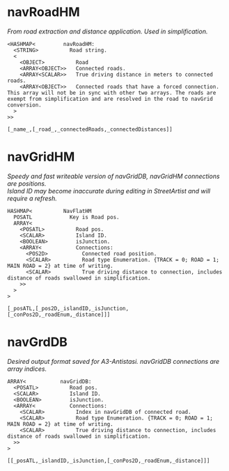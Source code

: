 
# navRoadHM
_From road extraction and distance application. Used in simplification._<br/>
```
<HASHMAP<         navRoadHM:
  <STRING>          Road string.
  <
    <OBJECT>          Road
    <ARRAY<OBJECT>>   Connected roads.
    <ARRAY<SCALAR>>   True driving distance in meters to connected roads.
    <ARRAY<OBJECT>>   Connected roads that have a forced connection. This array will not be in sync with other two arrays. The roads are exempt from simplification and are resolved in the road to navGrid conversion.
  >
>>
```
`[_name_,[_road_,_connectedRoads,_connectedDistances]]`
# navGridHM
_Speedy and fast writeable version of navGridDB, navGridHM connections are positions._<br/>
_Island ID may become inaccurate during editing in StreetArtist and will require a refresh._<br/>
```
HASHMAP<          NavFlatHM
  POSATL            Key is Road pos.
  ARRAY<
    <POSATL>          Road pos.
    <SCALAR>          Island ID.
    <BOOLEAN>         isJunction.
    <ARRAY<           Connections:
      <POS2D>           Connected road position.
      <SCALAR>          Road type Enumeration. {TRACK = 0; ROAD = 1; MAIN ROAD = 2} at time of writing.
      <SCALAR>          True driving distance to connection, includes distance of roads swallowed in simplification.
    >>
  >
>
```
`[_posATL,[_pos2D,_islandID,_isJunction,[_conPos2D,_roadEnum,_distance]]]`
# navGrdDB
_Desired output format saved for A3-Antistasi. navGridDB connections are array indices._<br/>
```
ARRAY<           navGridDB:
  <POSATL>          Road pos.
  <SCALAR>          Island ID.
  <BOOLEAN>         isJunction.
  <ARRAY<           Connections:
    <SCALAR>          Index in navGridDB of connected road.
    <SCALAR>          Road type Enumeration. {TRACK = 0; ROAD = 1; MAIN ROAD = 2} at time of writing.
    <SCALAR>          True driving distance to connection, includes distance of roads swallowed in simplification.
  >>
>
```
`[[_posATL,_islandID,_isJunction,[_conPos2D,_roadEnum,_distance]]]`
